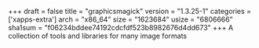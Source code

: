 +++
draft = false
title = "graphicsmagick"
version = "1.3.25-1"
categories = ['xapps-extra']
arch = "x86_64"
size = "1623684"
usize = "6806666"
sha1sum = "f06234bddee74192cdcfdf523b8982676d4dd673"
+++
A collection of tools and libraries for many image formats